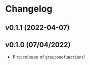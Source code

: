 # Changelog

<!--next-version-placeholder-->

## v0.1.1 (2022-04-07)


## v0.1.0 (07/04/2022)

- First release of `grouponefunctions`!